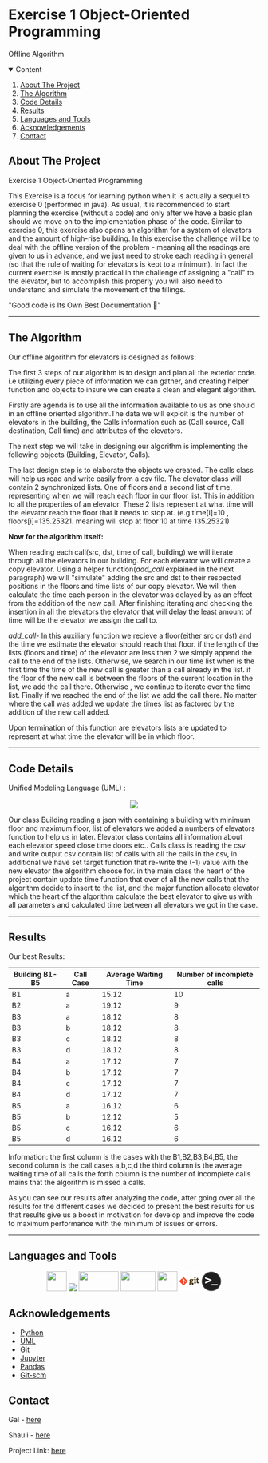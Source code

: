 # Exercise 1 Object-Oriented Programming
Offline Algorithm

<!-- TABLE OF CONTENTS -->
<details open="open">
  <summary>Content</summary>
  <ol>
    <li><a href="#about-the-project">About The Project</a></li>
    <li><a href="#the-algorithm">The Algorithm</a></li>
    <li><a href="#code-details">Code Details</a></li>
    <li><a href="#results">Results</a></li>
    <li><a href="#languages-and-tools">Languages and Tools</a></li>
    <li><a href="#acknowledgements">Acknowledgements</a></li>
    <li><a href="#contact">Contact</a></li>
  </ol>
</details>



<!-- ABOUT THE PROJECT -->
## About The Project

Exercise 1 Object-Oriented Programming

This Exercise is a focus for learning python when it is actually a sequel to exercise 0 (performed in java). As usual, it is recommended to start planning the exercise (without a code) and only after we have a basic plan should we move on to the implementation phase of the code.
Similar to exercise 0, this exercise also opens an algorithm for a system of elevators and the amount of high-rise building.
In this exercise the challenge will be to deal with the offline version of the problem - meaning all the readings are given to us in advance, and we just need to stroke each reading in general (so that the rule of waiting for elevators is kept to a minimum). In fact the current exercise is mostly practical in the challenge of assigning a "call" to the elevator, but to accomplish this properly you will also need to understand and simulate the movement of the fillings.


"Good code is Its Own Best Documentation 📃"

---------

## The Algorithm

Our offline algorithm for elevators is designed as follows:

The first 3 steps of our algorithm is  to design and plan all the exterior code. i.e utilizing every piece of information we can gather, and creating helper function and objects to insure we can create a clean and elegant algorithm.

Firstly are agenda is to use all the information available to us as one should in an offline oriented algorithm.The data we will exploit is  the number of elevators in the building, the Calls information such as (Call source, Call destination, Call time) and attributes of the elevators.

The next step we will take in designing our algorithm is implementing the following objects (Building, Elevator, Calls).

The last design step is to elaborate the objects we created. The calls class will help us read and write easily from a csv file. The elevator class will contain 2 synchronized lists. One of floors and a second list of time, representing when we will reach each floor in our floor list. This  in addition to all the properties of an elevator. These 2 lists represent at what time will the elevator reach the floor that it needs to stop at. (e.g time[i]=10 , floors[i]=135.25321. meaning will stop at floor 10 at time 135.25321)  

**Now for the algorithm itself:**

When reading each call(src, dst, time of call, building) we will iterate through all the elevators in our building. For each elevator we will create a copy elevator. Using a helper function(_add_call_ explained in the next paragraph) we will "simulate" adding the src and dst to their respected positions in the floors and time lists of our copy elevator. We will then calculate the time each person in the elevator was delayed by as an effect from the addition of the new call. After finishing iterating and checking the insertion in all the elevators the elevator that will delay the least amount of time will be the elevator we assign the call to.

_add_call_- In this auxiliary function we recieve a floor(either src or dst) and the time we estimate the elevator should reach that floor. if the length of the lists (floors and time) of the elevator are less then 2 we simply append the call to the end of the lists. Otherwise, we search in our time list when is the first time the time of the new call is greater than a call already in the list. if the floor of the new call is between the floors of the current location in the list, we add the call there. Otherwise ,  we continue to iterate over the time list. Finally if we reached the end of the list we add the call there. No matter where the call was added we update the times list as factored by the addition of the new call added.

Upon termination of this function are elevators lists are updated to represent at what time the elevator will be in which floor. 


---------

## Code Details


Unified Modeling Language (UML) :

<p align="center">
<img align="center" src="https://s8.gifyu.com/images/UML.png" />
</p>


Our class Building reading a json with containing a building with minimum floor and maximum floor, list  of elevators
we added a numbers of elevators function to help us in later.  Elevator class contains all information about each elevator speed close time doors etc.. 
Calls class is reading the csv and write output csv contain list of calls with all the calls in the csv, in additional we have set target function that re-write the (-1) value with the new elevator the algorithm choose for.
in the main class the heart of the project contain update time function that over of all the new calls that the algorithm decide to insert to the list, and the major function allocate elevator which the heart of the algorithm calculate the best elevator to give us with all parameters and calculated time between all elevators we got in the case.



---------
<!-- results -->
## Results

Our best Results:

|Building B1-B5|Call Case|Average Waiting Time|Number of incomplete calls|
|---------|---------|---------|---------|
|B1|a|15.12|10|
|B2|a|19.12|9|
|B3|a|18.12|8|
|B3|b|18.12|8|
|B3|c|18.12|8|
|B3|d|18.12|8|
|B4|a|17.12|7|
|B4|b|17.12|7|
|B4|c|17.12|7|
|B4|d|17.12|7|
|B5|a|16.12|6|
|B5|b|12.12|5|
|B5|c|16.12|6|
|B5|d|16.12|6|

Information: the first column is the cases with the B1,B2,B3,B4,B5, the second column is the call cases a,b,c,d the third column is the average waiting time of all calls the forth column is  the number of incomplete calls mains that the algorithm is missed a calls.

As you can see our results after analyzing the code, after going over all the results for the different cases we decided to present the best results for us
that results give us a boost in motivation for develop and improve the code to maximum performance with the minimum of issues or errors.



---------


## Languages and Tools

  <div align="center">
  
 <code><img height="40" width="40" src="https://upload.wikimedia.org/wikipedia/commons/thumb/c/c3/Python-logo-notext.svg/1200px-Python-logo-notext.svg.png"></code> 
 <code><img height="40" height="40" src="https://jupyter.org/assets/main-logo.svg"/></code>
 <code><img height="40" width="80" src="https://pandas.pydata.org/static/img/pandas_white.svg"/></code>
 <code><img height="40" width="70" src="https://upload.wikimedia.org/wikipedia/commons/d/d5/UML_logo.svg"/></code>
 <code><img height="40" width="40" src="https://upload.wikimedia.org/wikipedia/commons/thumb/1/1d/PyCharm_Icon.svg/1024px-PyCharm_Icon.svg.png"/></code>
 <code><img height="40" height="40" src="https://raw.githubusercontent.com/github/explore/80688e429a7d4ef2fca1e82350fe8e3517d3494d/topics/git/git.png"></code>
 <code><img height="40" height="40" src="https://raw.githubusercontent.com/github/explore/80688e429a7d4ef2fca1e82350fe8e3517d3494d/topics/terminal/terminal.png"></code>
  </div>


<!-- ACKNOWLEDGEMENTS -->
## Acknowledgements
* [Python](https://www.python.org/)
* [UML](https://en.wikipedia.org/wiki/Unified_Modeling_Language)
* [Git](https://git-scm.com/)
* [Jupyter](https://jupyter.org/)
* [Pandas](https://pandas.pydata.org/)
* [Git-scm](https://git-scm.com/book/en/v2/Getting-Started-Installing-Git)


<!-- CONTACT -->
## Contact

 Gal - [here](https://github.com/GalKoaz/)
 
 Shauli - [here](https://github.com/ShauliTaragin/)

Project Link: [here](https://github.com/ShauliTaragin/Ex1_OOP)
